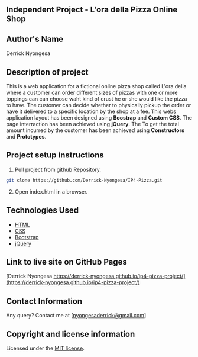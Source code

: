 ## Independent Project - L'ora della Pizza Online Shop

## Author's Name
Derrick Nyongesa


## Description of project
This is a web application for a fictional online pizza shop called L'ora della where a customer can order different sizes of pizzas with one or more toppings can can choose waht kind of crust he or she would like the pizza to have. The customer can decide whether to physically pickup the order or have it delivered to a specific location by the shop at a fee. This webs application layout has been designed using **Boostrap** and **Custom CSS**. The page interraction has been achieved using **jQuery**. The To get the total amount incurred by the customer has been achieved using **Constructors** and **Prototypes**.


## Project setup instructions

1. Pull project from github Repository.

```bash
git clone https://github.com/Derrick-Nyongesa/IP4-Pizza.git
``` 

2. Open index.html in a browser.


## Technologies Used

* [HTML](https://html.spec.whatwg.org/)
* [CSS](https://www.w3.org/TR/CSS/#css)
* [Bootstrap](https://getbootstrap.com/)
* [jQuery](https://code.jquery.com/)

## Link to live site on GitHub Pages
[Derrick Nyongesa https://derrick-nyongesa.github.io/ip4-pizza-project/](https://derrick-nyongesa.github.io/ip4-pizza-project/)


## Contact Information 

Any query? Contact me at [nyongesaderrick@gmail.com]


## Copyright and license information
Licensed under the [MIT license](LICENSE).


